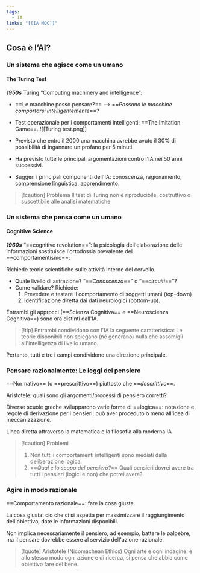 ```yaml
---
tags:
  - IA
links: "[[IA MOC]]"
---
```

## Cosa è l’AI?
### Un sistema che agisce come un umano
#### The Turing Test
***1950s*** Turing “Computing machinery and intelligence”:
- ==Le macchine posso pensare?== –> ==*Possono le macchine comportarsi intelligentemente*==?
- Test operazionale per i comportamenti intelligenti: ==The Imitation Game==.
![[Turing test.png]]

- Previsto che entro il 2000 una macchina avrebbe avuto il 30% di possibilità di ingannare un profano per 5 minuti.
- Ha previsto tutte le principali argomentazioni contro l'IA nei 50 anni successivi.
- Suggerì i principali componenti dell'IA: conoscenza, ragionamento, comprensione linguistica, apprendimento.

> [!caution] Problema
>  Il test di Turing non è riproducibile, costruttivo o suscettibile alle analisi matematiche
### Un sistema che pensa come un umano
#### Cognitive Science
***1960s*** “==cognitive revolution==”: la psicologia dell'elaborazione delle informazioni sostituisce l'ortodossia prevalente del ==comportamentismo==:

Richiede teorie scientifiche sulle attività interne del cervello.
 - Quale livello di astrazione? “==*Conoscenza*==” o “==*circuiti*==”? 
 - Come validare? Richiede: 
	 1) Prevedere e testare il comportamento di soggetti umani (top-down)
	 2) Identificazione diretta dai dati neurologici (bottom-up).

Entrambi gli approcci (==Scienza Cognitiva== e ==Neuroscienza Cognitiva==) sono ora distinti dall'IA.

> [!tip] Entrambi condividono con l'IA la seguente caratteristica:
> Le teorie disponibili non spiegano (né generano) nulla che assomigli all'intelligenza di livello umano.


Pertanto, tutti e tre i campi condividono una direzione principale.

### Pensare razionalmente: Le leggi del pensiero
==Normativo== (o ==prescrittivo==) piuttosto che ==*descrittivo*==.

Aristotele: quali sono gli argomenti/processi di pensiero corretti?

Diverse scuole greche svilupparono varie forme di ==logica==:
notazione e regole di derivazione per i pensieri;
può aver proceduto o meno all'idea di meccanizzazione.

Linea diretta attraverso la matematica e la filosofia alla moderna IA

> [!caution] Problemi
> 1) Non tutti i comportamenti intelligenti sono mediati dalla deliberazione logica.
> 2) ==*Qual è lo scopo del pensiero?*== Quali pensieri dovrei avere tra tutti i pensieri (logici e non) che potrei avere?

### Agire in modo razionale
==Comportamento razionale==: fare la cosa giusta.

La cosa giusta: ciò che ci si aspetta per massimizzare il raggiungimento dell'obiettivo, date le informazioni disponibili.

Non implica necessariamente il pensiero, ad esempio, battere le palpebre, ma il pensare dovrebbe essere al servizio dell'azione razionale.

> [!quote] Aristotele (Nicomachean Ethics)
> Ogni arte e ogni indagine, e allo stesso modo ogni azione e di ricerca, si pensa che abbia come obiettivo fare del bene.